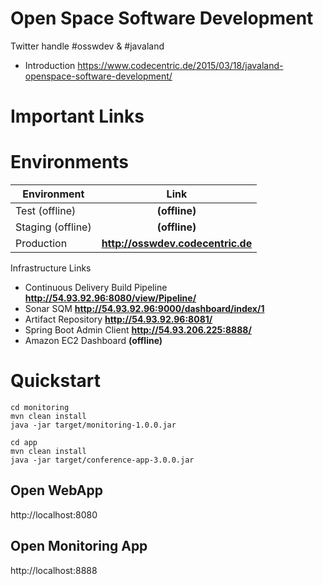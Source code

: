 # Open Space Software Development

Twitter handle #osswdev & #javaland

* Introduction https://www.codecentric.de/2015/03/18/javaland-openspace-software-development/

# Important Links

# Environments 

| Environment         | Link          | 
| ------------------- |:-------------:|
| Test (offline)      | **(offline)** |
| Staging (offline)   | **(offline)** | 
| Production | **http://osswdev.codecentric.de** |

Infrastructure Links

* Continuous Delivery Build Pipeline **http://54.93.92.96:8080/view/Pipeline/**
* Sonar SQM **http://54.93.92.96:9000/dashboard/index/1**
* Artifact Repository **http://54.93.92.96:8081/**
* Spring Boot Admin Client **http://54.93.206.225:8888/**
* Amazon EC2 Dashboard **(offline)**

# Quickstart

```
cd monitoring
mvn clean install 
java -jar target/monitoring-1.0.0.jar

cd app
mvn clean install
java -jar target/conference-app-3.0.0.jar
```

## Open WebApp
http://localhost:8080

## Open Monitoring App
http://localhost:8888

